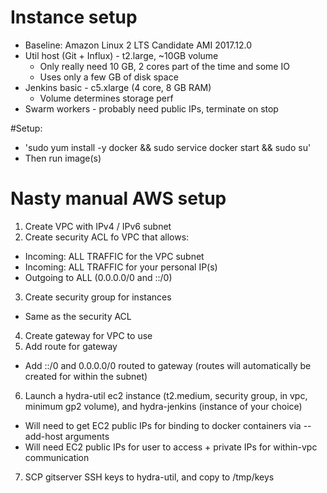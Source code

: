 # Instance setup

* Baseline: Amazon Linux 2 LTS Candidate AMI 2017.12.0
* Util host (Git + Influx) - t2.large, ~10GB volume
    - Only really need 10 GB, 2 cores part of the time and some IO
    - Uses only a few GB of disk space
* Jenkins basic - c5.xlarge (4 core, 8 GB RAM)
    - Volume determines storage perf
* Swarm workers - probably need public IPs, terminate on stop

#Setup:

* 'sudo yum install -y docker && sudo service docker start && sudo su' 
* Then run image(s)

# Nasty manual AWS setup

1. Create VPC with IPv4 / IPv6 subnet
2. Create security ACL fo VPC that allows:
  * Incoming: ALL TRAFFIC for the VPC subnet
  * Incoming: ALL TRAFFIC for your personal IP(s)
  * Outgoing to ALL (0.0.0.0/0 and ::/0)
3. Create security group for instances
  * Same as the security ACL
4. Create gateway for VPC to use
5. Add route for gateway
  * Add ::/0 and 0.0.0.0/0 routed to gateway (routes will automatically be created for within the subnet)
6. Launch a hydra-util ec2 instance (t2.medium, security group, in vpc, minimum gp2 volume), and hydra-jenkins (instance of your choice)
  * Will need to get EC2 public IPs for binding to docker containers via --add-host arguments
  * Will need EC2 public IPs for user to access + private IPs for within-vpc communication
7. SCP gitserver SSH keys to hydra-util, and copy to /tmp/keys
